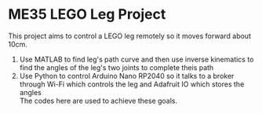 # ME35 LEGO Leg Project

This project aims to control a LEGO leg remotely so it moves forward about 10cm.   
1. Use MATLAB to find leg's path curve and then use inverse kinematics to find the angles of the leg's two joints to complete theis path
2. Use Python to control Arduino Nano RP2040 so it talks to a broker through Wi-Fi which controls the leg and Adafruit IO which stores the angles   
The codes here are used to achieve these goals.
